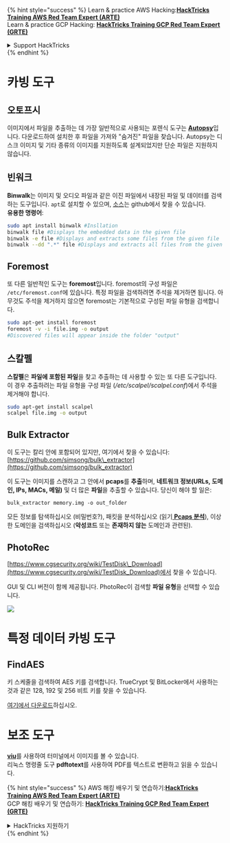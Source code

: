 {% hint style="success" %}
Learn & practice AWS Hacking:<img src="/.gitbook/assets/arte.png" alt="" data-size="line">[**HackTricks Training AWS Red Team Expert (ARTE)**](https://training.hacktricks.xyz/courses/arte)<img src="/.gitbook/assets/arte.png" alt="" data-size="line">\
Learn & practice GCP Hacking: <img src="/.gitbook/assets/grte.png" alt="" data-size="line">[**HackTricks Training GCP Red Team Expert (GRTE)**<img src="/.gitbook/assets/grte.png" alt="" data-size="line">](https://training.hacktricks.xyz/courses/grte)

<details>

<summary>Support HackTricks</summary>

* Check the [**subscription plans**](https://github.com/sponsors/carlospolop)!
* **Join the** 💬 [**Discord group**](https://discord.gg/hRep4RUj7f) or the [**telegram group**](https://t.me/peass) or **follow** us on **Twitter** 🐦 [**@hacktricks\_live**](https://twitter.com/hacktricks\_live)**.**
* **Share hacking tricks by submitting PRs to the** [**HackTricks**](https://github.com/carlospolop/hacktricks) and [**HackTricks Cloud**](https://github.com/carlospolop/hacktricks-cloud) github repos.

</details>
{% endhint %}


# 카빙 도구

## 오토프시

이미지에서 파일을 추출하는 데 가장 일반적으로 사용되는 포렌식 도구는 [**Autopsy**](https://www.autopsy.com/download/)입니다. 다운로드하여 설치한 후 파일을 가져와 "숨겨진" 파일을 찾습니다. Autopsy는 디스크 이미지 및 기타 종류의 이미지를 지원하도록 설계되었지만 단순 파일은 지원하지 않습니다.

## 빈워크 <a id="binwalk"></a>

**Binwalk**는 이미지 및 오디오 파일과 같은 이진 파일에서 내장된 파일 및 데이터를 검색하는 도구입니다. `apt`로 설치할 수 있으며, [소스](https://github.com/ReFirmLabs/binwalk)는 github에서 찾을 수 있습니다.  
**유용한 명령어**:
```bash
sudo apt install binwalk #Insllation
binwalk file #Displays the embedded data in the given file
binwalk -e file #Displays and extracts some files from the given file
binwalk --dd ".*" file #Displays and extracts all files from the given file
```
## Foremost

또 다른 일반적인 도구는 **foremost**입니다. foremost의 구성 파일은 `/etc/foremost.conf`에 있습니다. 특정 파일을 검색하려면 주석을 제거하면 됩니다. 아무것도 주석을 제거하지 않으면 foremost는 기본적으로 구성된 파일 유형을 검색합니다.
```bash
sudo apt-get install foremost
foremost -v -i file.img -o output
#Discovered files will appear inside the folder "output"
```
## **스칼펠**

**스칼펠**은 **파일에 포함된 파일**을 찾고 추출하는 데 사용할 수 있는 또 다른 도구입니다. 이 경우 추출하려는 파일 유형을 구성 파일 \(_/etc/scalpel/scalpel.conf_\)에서 주석을 제거해야 합니다.
```bash
sudo apt-get install scalpel
scalpel file.img -o output
```
## Bulk Extractor

이 도구는 칼리 안에 포함되어 있지만, 여기에서 찾을 수 있습니다: [https://github.com/simsong/bulk\_extractor](https://github.com/simsong/bulk_extractor)

이 도구는 이미지를 스캔하고 그 안에서 **pcaps**를 **추출**하며, **네트워크 정보\(URLs, 도메인, IPs, MACs, 메일\)** 및 더 많은 **파일**을 추출할 수 있습니다. 당신이 해야 할 일은:
```text
bulk_extractor memory.img -o out_folder
```
모든 정보를 탐색하십시오 \(비밀번호?\), 패킷을 분석하십시오 \(읽기[ **Pcaps 분석**](../pcap-inspection/)\), 이상한 도메인을 검색하십시오 \(**악성코드** 또는 **존재하지 않는** 도메인과 관련된\).

## PhotoRec

[https://www.cgsecurity.org/wiki/TestDisk\_Download](https://www.cgsecurity.org/wiki/TestDisk_Download)에서 찾을 수 있습니다.

GUI 및 CLI 버전이 함께 제공됩니다. PhotoRec이 검색할 **파일 유형**을 선택할 수 있습니다.

![](../../../.gitbook/assets/image%20%28524%29.png)

# 특정 데이터 카빙 도구

## FindAES

키 스케줄을 검색하여 AES 키를 검색합니다. TrueCrypt 및 BitLocker에서 사용하는 것과 같은 128, 192 및 256 비트 키를 찾을 수 있습니다.

[여기에서 다운로드](https://sourceforge.net/projects/findaes/)하십시오.

# 보조 도구

[**viu**](https://github.com/atanunq/viu)를 사용하여 터미널에서 이미지를 볼 수 있습니다.  
리눅스 명령줄 도구 **pdftotext**를 사용하여 PDF를 텍스트로 변환하고 읽을 수 있습니다.



{% hint style="success" %}
AWS 해킹 배우기 및 연습하기:<img src="/.gitbook/assets/arte.png" alt="" data-size="line">[**HackTricks Training AWS Red Team Expert (ARTE)**](https://training.hacktricks.xyz/courses/arte)<img src="/.gitbook/assets/arte.png" alt="" data-size="line">\
GCP 해킹 배우기 및 연습하기: <img src="/.gitbook/assets/grte.png" alt="" data-size="line">[**HackTricks Training GCP Red Team Expert (GRTE)**<img src="/.gitbook/assets/grte.png" alt="" data-size="line">](https://training.hacktricks.xyz/courses/grte)

<details>

<summary>HackTricks 지원하기</summary>

* [**구독 계획**](https://github.com/sponsors/carlospolop) 확인하기!
* **💬 [**Discord 그룹**](https://discord.gg/hRep4RUj7f) 또는 [**텔레그램 그룹**](https://t.me/peass)에 참여하거나 **Twitter** 🐦 [**@hacktricks\_live**](https://twitter.com/hacktricks\_live)**를 팔로우하세요.**
* **[**HackTricks**](https://github.com/carlospolop/hacktricks) 및 [**HackTricks Cloud**](https://github.com/carlospolop/hacktricks-cloud) 깃허브 리포지토리에 PR을 제출하여 해킹 팁을 공유하세요.**

</details>
{% endhint %}

